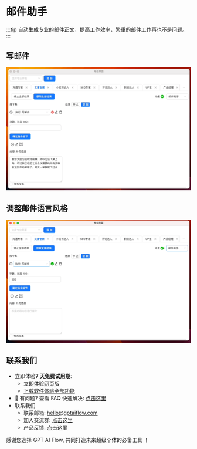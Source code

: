 # 邮件助手

:::tip
自动生成专业的邮件正文，提高工作效率，繁重的邮件工作再也不是问题。
:::

## 写邮件

![](./img/7-email/2023-09-22-img-26-demo-email.gif)

## 调整邮件语言风格

![](./img/7-email/2023-09-22-img-27-demo-email.gif)

## 联系我们

- 立即体验**7 天免费试用期**:
  - [立即体验网页版](https://www.app.gptaiflow.com/login)
  - [下载软件体验全部功能](/download)
- 💬 有问题? 查看 FAQ 快速解决: [点击这里](/docs/proudct/gpt-ai-flow-guide-and-faq)
- 联系我们
  - 联系邮箱: hello@gptaiflow.com
  - 加入交流群: [点击这里](/communication-group)
  - 产品反馈: [点击这里](https://wj.qq.com/s2/13154598/1770/)

感谢您选择 GPT AI Flow, 共同打造未来超级个体的必备工具 ！
